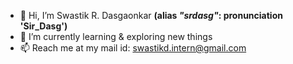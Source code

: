 - 👋 Hi, I’m Swastik R. Dasgaonkar **(alias *"srdasg"*: pronunciation 'Sir_Dasg')**
- 🌱 I’m currently learning & exploring new things
- 📫 Reach me at my mail id: swastikd.intern@gmail.com

<!---
- 👀 I’m interested in AI-Machine Learning and Data Science

- I love❤️ interacting with people around the world🌎, experiencing different cultures, and exploring the world's perspectives🔥 on design, business and technology💻.

- Wish to connect with me... 🤟 Here, we go 🚀: [My Website](https://srdasg.github.io/Website/)

srdasg/srdasg is a ✨ special ✨ repository because its `README.md` (this file) appears on your GitHub profile.
You can click the Preview link to take a look at your changes.
--->
